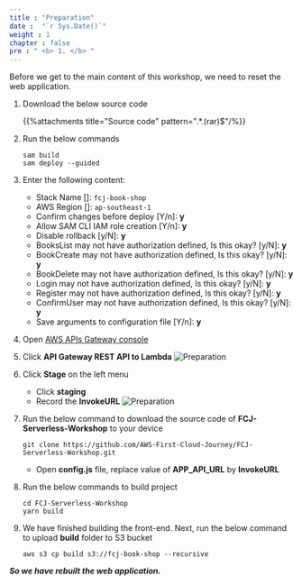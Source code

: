 ```yaml
---
title : "Preparation"
date :  "`r Sys.Date()`" 
weight : 1 
chapter : false
pre : " <b> 1. </b> "
---
```

Before we get to the main content of this workshop, we need to reset the web application.
1. Download the below source code

    {{%attachments title="Source code" pattern=".*\.(rar)$"/%}}
2. Run the below commands
    ```
    sam build
    sam deploy --guided
    ```

3. Enter the following content:
    - Stack Name []: `fcj-book-shop`
    - AWS Region []: `ap-southeast-1`
    - Confirm changes before deploy [Y/n]: **y**
    - Allow SAM CLI IAM role creation [Y/n]: **y**
    - Disable rollback [y/N]: **y**
    - BooksList may not have authorization defined, Is this okay? [y/N]: **y**
    - BookCreate may not have authorization defined, Is this okay? [y/N]: **y**
    - BookDelete may not have authorization defined, Is this okay? [y/N]: **y**
    - Login may not have authorization defined, Is this okay? [y/N]: **y**
    - Register may not have authorization defined, Is this okay? [y/N]: **y**
    - ConfirmUser may not have authorization defined, Is this okay? [y/N]: **y**
    - Save arguments to configuration file [Y/n]: **y**

4. Open [AWS APIs Gateway console](https://ap-southeast-1.console.aws.amazon.com/apigateway/main/apis?region=ap-southeast-1)


5. Click **API Gateway REST API to Lambda**
![Preparation](/images/1/1.png?false&width=90pc)

6. Click **Stage** on the left menu
    - Click **staging**
    - Record the **InvokeURL**
![Preparation](/images/1/2.png?false&width=90pc)

7. Run the below command to download the source code of **FCJ-Serverless-Workshop** to your device
    ```
    git clone https://github.com/AWS-First-Cloud-Journey/FCJ-Serverless-Workshop.git
    ```
    - Open **config.js** file, replace value of **APP_API_URL** by **InvokeURL**

8. Run the below commands to build project
    ```
    cd FCJ-Serverless-Workshop
    yarn build
    ```
9. We have finished building the front-end. Next, run the below command to upload **build** folder to S3 bucket
    ```
    aws s3 cp build s3://fcj-book-shop --recursive
    ```
***So we have rebuilt the web application.***
